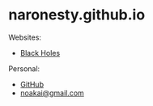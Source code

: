 # naronesty.github.io

Websites:

* [Black Holes](http://moe.stuy.edu/~naronesty20/Final_Project.html)

Personal:

* [GitHub](https://github.com/naronesty/)
* noakai@gmail.com
